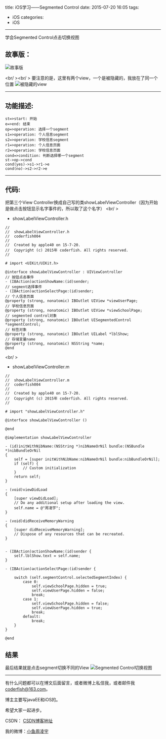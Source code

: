 title: iOS学习——Segmented Control
date: 2015-07-20 16:05
tags:
  - iOS
categories:
  - iOS
---


学会Segmented Control点击切换视图
## 故事版：
![故事版](http://img.blog.csdn.net/20150720160726029)

<br/ ><br/ >
要注意的是，这里有两个view，一个是被隐藏的，我放在了同一个位置
![被隐藏的view](http://img.blog.csdn.net/20150720160959192)

-------------------

## 功能描述:

```flow
st=>start: 开始
e=>end: 结束
op=>operation: 选择一个segment
s1=>operation: 个人信息segment
s2=>operation: 学校信息segment
r1=>operation: 个人信息页面
r2=>operation: 学校信息页面
cond=>condition: 判断选择哪一个segment
st->op->cond
cond(yes)->s1->r1->e
cond(no)->s2->r2->e
```

<!--more-->

-------------------

## 代码:
把第三个View Controller换成自己写的类showLabelViewController（因为开始是做点击按钮显示名字事件的，所以取了这个名字）
<br/ >

 - showLabelViewController.h

```objc
//
//  showLabelViewController.h
//  coderfish004
//
//  Created by apple40 on 15-7-20.
//  Copyright (c) 2015年 coderfish. All rights reserved.
//

# import <UIKit/UIKit.h>

@interface showLabelViewController : UIViewController
// 按钮点击事件
- (IBAction)actionShowName:(id)sender;
// segment选择事件
- (IBAction)actionSelectPage:(id)sender;
// 个人信息页面
@property (strong, nonatomic) IBOutlet UIView *viewUserPage;
// 学校信息页面
@property (strong, nonatomic) IBOutlet UIView *viewSchoolPage;
// segmented control对象
@property (strong, nonatomic) IBOutlet UISegmentedControl *segmentControl;
// 标签对象
@property (strong, nonatomic) IBOutlet UILabel *lblShow;
// 存储变量name
@property (strong, nonatomic) NSString *name;
@end

```
<br/ >

 - showLabelViewController.m

```objc
//
//  showLabelViewController.m
//  coderfish004
//
//  Created by apple40 on 15-7-20.
//  Copyright (c) 2015年 coderfish. All rights reserved.
//

# import "showLabelViewController.h"

@interface showLabelViewController ()

@end

@implementation showLabelViewController

- (id)initWithNibName:(NSString *)nibNameOrNil bundle:(NSBundle *)nibBundleOrNil
{
    self = [super initWithNibName:nibNameOrNil bundle:nibBundleOrNil];
    if (self) {
        // Custom initialization
    }
    return self;
}

- (void)viewDidLoad
{
    [super viewDidLoad];
	// Do any additional setup after loading the view.
    self.name = @"周凌宇";
}

- (void)didReceiveMemoryWarning
{
    [super didReceiveMemoryWarning];
    // Dispose of any resources that can be recreated.
}


- (IBAction)actionShowName:(id)sender {
    self.lblShow.text = self.name;
}

- (IBAction)actionSelectPage:(id)sender {
    
    switch (self.segmentControl.selectedSegmentIndex) {
        case 0:
            self.viewSchoolPage.hidden = true;
            self.viewUserPage.hidden = false;
            break;
        case 1:
            self.viewSchoolPage.hidden = false;
            self.viewUserPage.hidden = true;
            break;
        default:
            break;
    }
}

@end

```

## 结果
最后结果就是点击segment切换不同的View
![Segmented Control切换视图](http://img.blog.csdn.net/20150720162114238)

----

有什么问题都可以在博文后面留言，或者微博上私信我，或者邮件我<coderfish@163.com>。

博主主要写javaEE和iOS的。

希望大家一起进步。

CSDN： [CSDN博客地址](http://blog.csdn.net/u010127917)

我的微博：[小鱼周凌宇](http://weibo.com/coderfish/)

